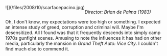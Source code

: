 <!--
.. title: Scarface
.. slug: scarface
.. date: 2008-10-01 22:11:01-05:00
.. tags: media,movie,fiction
-->

<span style="float: left">
![](/files/2008/10/scarfacepacino.jpg)
</span>

*Director: Brian de Palma (1983)*

Oh, I don't know, my expectations were too high or something. I expected
an intense study of greed, corruption and criminal will. Maybe I'm
desensitized. All I found was that it frequently descends into simply
camp 1970s gunfight scenes. Amusing to note the influences it has had on
other media, particularly the mansion in *Grand Theft Auto: Vice City*.
I couldn't find much else to commend it.

<br style="clear: both" />
